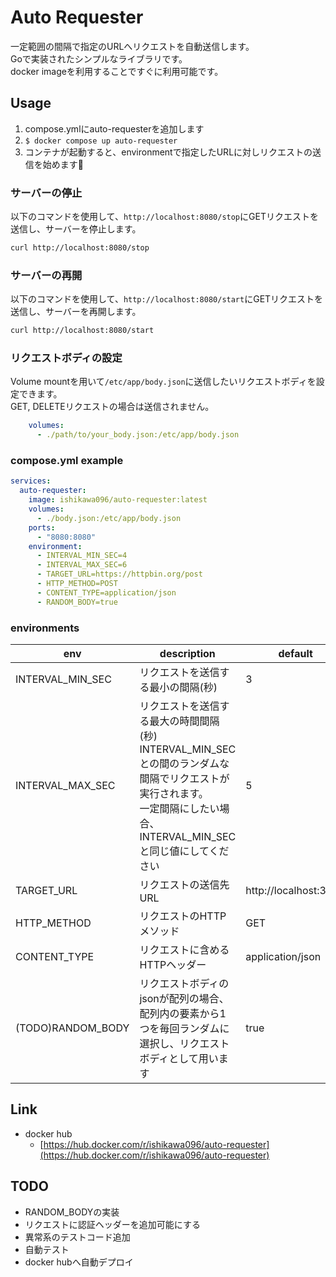 # Auto Requester

一定範囲の間隔で指定のURLへリクエストを自動送信します。<br>
Goで実装されたシンプルなライブラリです。<br>
docker imageを利用することですぐに利用可能です。<br>

## Usage

1. compose.ymlにauto-requesterを追加します
2. `$ docker compose up auto-requester`
3. コンテナが起動すると、environmentで指定したURLに対しリクエストの送信を始めます🥳

### サーバーの停止

以下のコマンドを使用して、`http://localhost:8080/stop`にGETリクエストを送信し、サーバーを停止します。

```sh
curl http://localhost:8080/stop
```

### サーバーの再開

以下のコマンドを使用して、`http://localhost:8080/start`にGETリクエストを送信し、サーバーを再開します。

```sh
curl http://localhost:8080/start
```

### リクエストボディの設定

Volume mountを用いて`/etc/app/body.json`に送信したいリクエストボディを設定できます。<br>
GET, DELETEリクエストの場合は送信されません。

```yml
    volumes:
      - ./path/to/your_body.json:/etc/app/body.json
```

### compose.yml example

```yml
services:
  auto-requester:
    image: ishikawa096/auto-requester:latest
    volumes:
      - ./body.json:/etc/app/body.json
    ports:
      - "8080:8080"
    environment:
      - INTERVAL_MIN_SEC=4
      - INTERVAL_MAX_SEC=6
      - TARGET_URL=https://httpbin.org/post
      - HTTP_METHOD=POST
      - CONTENT_TYPE=application/json
      - RANDOM_BODY=true
```

### environments

| env         | description                                             | default |
|-------------------|--------------------------------------------------|-------------|
| INTERVAL_MIN_SEC  | リクエストを送信する最小の間隔(秒)           | 3           |
| INTERVAL_MAX_SEC  | リクエストを送信する最大の時間間隔(秒)<br>INTERVAL_MIN_SECとの間のランダムな間隔でリクエストが実行されます。<br>一定間隔にしたい場合、INTERVAL_MIN_SECと同じ値にしてください            | 5           |
| TARGET_URL        | リクエストの送信先URL                 | http://localhost:3000 |
| HTTP_METHOD       | リクエストのHTTPメソッド                         | GET        |
| CONTENT_TYPE      | リクエストに含めるHTTPヘッダー                   | application/json |
| (TODO)RANDOM_BODY       | リクエストボディのjsonが配列の場合、配列内の要素から1つを毎回ランダムに選択し、リクエストボディとして用います| true        |

## Link

- docker hub
  - [https://hub.docker.com/r/ishikawa096/auto-requester](https://hub.docker.com/r/ishikawa096/auto-requester)

## TODO

- RANDOM_BODYの実装
- リクエストに認証ヘッダーを追加可能にする
- 異常系のテストコード追加
- 自動テスト
- docker hubへ自動デプロイ
